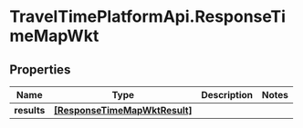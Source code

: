 # TravelTimePlatformApi.ResponseTimeMapWkt

## Properties

Name | Type | Description | Notes
------------ | ------------- | ------------- | -------------
**results** | [**[ResponseTimeMapWktResult]**](ResponseTimeMapWktResult.md) |  | 


